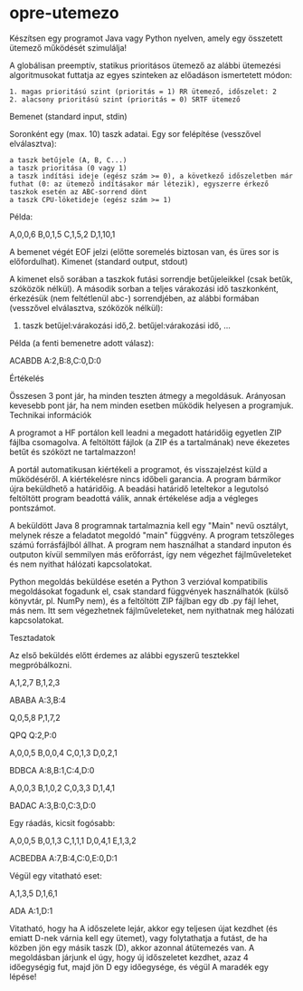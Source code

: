 # opre-utemezo

Készítsen egy programot Java vagy Python nyelven, amely egy összetett ütemező működését szimulálja!

A globálisan preemptív, statikus prioritásos ütemező az alábbi ütemezési algoritmusokat futtatja az egyes szinteken az előadáson ismertetett módon:

    1. magas prioritású szint (prioritás = 1) RR ütemező, időszelet: 2
    2. alacsony prioritású szint (prioritás = 0) SRTF ütemező

Bemenet (standard input, stdin)

Soronként egy (max. 10) taszk adatai. Egy sor felépítése (vesszővel elválasztva):

    a taszk betűjele (A, B, C...)
    a taszk prioritása (0 vagy 1)
    a taszk indítási ideje (egész szám >= 0), a következő időszeletben már futhat (0: az ütemező indításakor már létezik), egyszerre érkező taszkok esetén az ABC-sorrend dönt
    a taszk CPU-löketideje (egész szám >= 1)

Példa:

A,0,0,6
B,0,1,5
C,1,5,2
D,1,10,1

A bemenet végét EOF jelzi (előtte soremelés biztosan van, és üres sor is előfordulhat).
Kimenet (standard output, stdout)

A kimenet első sorában a taszkok futási sorrendje betűjeleikkel (csak betűk, szóközök nélkül).
A második sorban a teljes várakozási idő taszkonként, érkezésük (nem feltétlenül abc-) sorrendjében, az alábbi formában (vesszővel elválasztva, szóközök nélkül):

1. taszk betűjel:várakozási idő,2. betűjel:várakozási idő, ...

Példa (a fenti bemenetre adott válasz):

ACABDB
A:2,B:8,C:0,D:0

Értékelés

Összesen 3 pont jár, ha minden teszten átmegy a megoldásuk. Arányosan kevesebb pont jár, ha nem minden esetben működik helyesen a programjuk.
Technikai információk

A programot a HF portálon kell leadni a megadott határidőig egyetlen ZIP fájlba csomagolva. A feltöltött fájlok (a ZIP és a tartalmának) neve ékezetes betűt és szóközt ne tartalmazzon!

A portál automatikusan kiértékeli a programot, és visszajelzést küld a működéséről. A kiértékelésre nincs időbeli garancia. A program bármikor újra beküldhető a határidőig. A beadási határidő leteltekor a legutolsó feltöltött program beadottá válik, annak értékelése adja a végleges pontszámot.

A beküldött Java 8 programnak tartalmaznia kell egy "Main" nevű osztályt, melynek része a feladatot megoldó "main" függvény. A program tetszőleges számú forrásfájlból állhat. A program nem használhat a standard inputon és outputon kívül semmilyen más erőforrást, így nem végezhet fájlműveleteket és nem nyithat hálózati kapcsolatokat.

Python megoldás beküldése esetén a Python 3 verzióval kompatibilis megoldásokat fogadunk el, csak standard függvények használhatók (külső könyvtár, pl. NumPy nem), és a feltöltött ZIP fájlban egy db .py fájl lehet, más nem. Itt sem végezhetnek fájlműveleteket, nem nyithatnak meg hálózati kapcsolatokat.

Tesztadatok

Az első beküldés előtt érdemes az alábbi egyszerű tesztekkel megpróbálkozni.

A,1,2,7
B,1,2,3

ABABA
A:3,B:4

Q,0,5,8
P,1,7,2

QPQ
Q:2,P:0

A,0,0,5
B,0,0,4
C,0,1,3
D,0,2,1

BDBCA
A:8,B:1,C:4,D:0


A,0,0,3
B,1,0,2
C,0,3,3
D,1,4,1

BADAC
A:3,B:0,C:3,D:0

Egy ráadás, kicsit fogósabb:

A,0,0,5
B,0,1,3
C,1,1,1
D,0,4,1
E,1,3,2

ACBEDBA
A:7,B:4,C:0,E:0,D:1

Végül egy vitatható eset:

A,1,3,5
D,1,6,1

ADA
A:1,D:1

Vitatható, hogy ha A időszelete lejár, akkor egy teljesen újat kezdhet (és emiatt D-nek várnia kell egy ütemet), vagy folytathatja a futást, de ha közben jön egy másik taszk (D), akkor azonnal átütemezés van. A megoldásban járjunk el úgy, hogy új időszeletet kezdhet, azaz 4 időegységig fut, majd jön D egy időegysége, és végül A maradék egy lépése!
